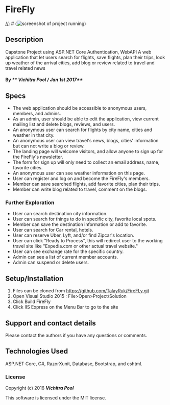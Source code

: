 # FireFly

[//]: # (![screenshot of project running](filename.jpg))

## Description
Capstone Project using ASP.NET Core Authentication, WebAPI
A web application that let users search for flights, save flights, plan their trips, look up weather of the arrival cities, add blog or review related to travel and travel related news  

#### By _** Vichitra Pool / Jan 1st 2017**_



## Specs
 * The web application should be accessible to anonymous users, members, and admins. 
 * As an admin, user should be able to edit the application, view current mailing list and delete blogs, reviews, and users.
 * An anonymous user can search for flights by city name, cities and weather in that city.
 * An anonymous user can view travel's news, blogs, cities' information but can not write a blog or review.
 * The landing page will welcome visitors, and allow anyone to sign up for the FireFly's newsletter. 
 * The form for sign up will only need to collect an email address, name, favorite cities.
 * An anonymous user can see weather information on this page.
 * User can register and log on and become the FireFly's members. 
 * Member can save searched flights, add favorite cities, plan their trips.
 * Member can write blog related to travel, comment on the blogs. 
 
### Further Exploration
 * User can search destination city information. 
 * User can search for things to do in specific city, favorite local spots.
 * Member can save the destination information or add to favorite. 
 * User can search for Car rental, hotels. 
 * User can reserve Uber, Lyft, and/or find Zipcar's location. 
 * User can click "Ready to Process", this will redirect user to the working travel site like "Expedia.com or other actual travel website." 
 * User can see exchange rate for the specific country.
 * Admin can see a list of current member accounts. 
 * Admin can suspend or delete users.





[//]: # (### 5. Testing)
[//]: # (- You'll need to meet two testing requirements before handing the site off to the marketing team.)
[//]: # (1. Tests are present that verify that each route is successfully returning a view.)
[//]: # (2. At least one test to verify that users email addresses are being successfully added to the mailing list.)
  


## Setup/Installation
1. Files can be cloned from https://github.com/TalayRuk/FireFLy.git 
2. Open Visual Studio 2015 : File>Open>Project/Solution
3. Click Build FireFly 
4. Click IIS Express on the Menu Bar to go to the site


## Support and contact details

Please contact the authors if you have any questions or comments.

## Technologies Used

ASP.NET Core, C#, RazorXunit, Database, Bootstrap, and cshtml.

### License

Copyright (c) 2016 **_Vichitra Pool_**

This software is licensed under the MIT license.